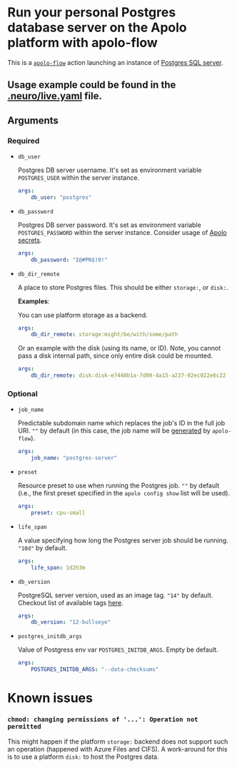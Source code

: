 # Run your personal Postgres database server on the Apolo platform with apolo-flow

This is a [`apolo-flow`](https://github.com/neuro-inc/neuro-flow) action launching an instance of [Postgres SQL server](https://hub.docker.com/_/postgres).

## Usage example could be found in the [.neuro/live.yaml](.neuro/live.yaml) file.

## Arguments


### Required

- `db_user`

    Postgres DB server username.
    It's set as environment variable `POSTGRES_USER` within the server instance.

    ```yaml
    args:
        db_user: "postgres"
    ```


- `db_password`

    Postgres DB server password.
    It's set as environment variable `POSTGRES_PASSWORD` within the server instance.
    Consider usage of [Apolo secrets](https://docs.apolo.us/index/core/apps/pre-installed/secrets).

    ```yaml
    args:
        db_password: "I@#PN$)9!"
    ```


- `db_dir_remote`

    A place to store Postgres files.
    This should be either `storage:`, or `disk:`. 

    **Examples**:
    
    You can use platform storage as a backend.
    ```yaml
    args:
        db_dir_remote: storage:might/be/with/some/path
    ```
    Or an example with the disk (using its name, or ID).
    Note, you cannot pass a disk internal path, since only entire disk could be mounted. 
    ```yaml
    args:
        db_dir_remote: disk:disk-e7440b1a-7d09-4a15-a237-02ec022e6c22
    ```


### Optional
- `job_name`

    Predictable subdomain name which replaces the job's ID in the full job URI. `""` by default (in this case, the job name will be [generated](https://docs.apolo.us/apolo-flow-reference/workflow-syntax/live-workflow-syntax#jobs.less-than-job-id-greater-than.name) by `apolo-flow`).

    ```yaml
    args:
        job_name: "postgres-server"
    ```


- `preset`

    Resource preset to use when running the Postgres job. `""` by default (i.e., the first preset specified in the `apolo config show` list will be used).

    ```yaml
    args:
        preset: cpu-small
    ```


- `life_span`

    A value specifying how long the Postgres server job should be running. `"10d"` by default.

    ```yaml
    args:
        life_span: 1d2h3m
    ```


- `db_version`

    PostgreSQL server version, used as an image tag. `"14"` by default.
    Checkout list of available tags [here](https://hub.docker.com/_/postgres?tab=tags).


    ```yaml
    args:
        db_version: "12-bullseye"
    ```

- `postgres_initdb_args`

    Value of Postgress env var `POSTGRES_INITDB_ARGS`. Empty be default.

    ```yaml
    args:
        POSTGRES_INITDB_ARGS: "--data-checksums"
    ```


# Known issues
### `chmod: changing permissions of '...': Operation not permitted`
This might happen if the platform `storage:` backend does not support such an operation (happened with Azure Files and CIFS).
A work-around for this is to use a platform `disk:` to host the Postgres data.
